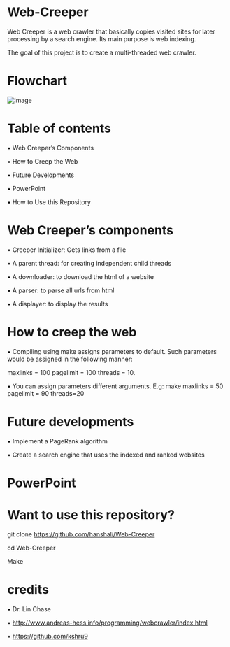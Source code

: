 # Web-Creeper
Web Creeper is a web crawler that basically copies visited sites for later processing by a search engine. Its main purpose is web indexing.

The goal of this project is to create a multi-threaded web crawler.


# Flowchart


 ![image](https://user-images.githubusercontent.com/62112262/117217910-d810aa00-adc7-11eb-87f8-d7aa2e69bd9f.png)



# Table of contents

•	Web Creeper’s Components

•	How to Creep the Web

•	Future Developments

•	PowerPoint

•	How to Use this Repository


# Web Creeper’s components

•	Creeper Initializer: Gets links from a file

•	A parent thread: for creating independent child threads

•	A downloader: to download the html of a website

•	A parser: to parse all urls from html

•	A displayer: to display the results



# How to creep the web

•	Compiling using make assigns parameters to default. Such parameters would be assigned in the following manner:

  
  maxlinks = 100 pagelimit = 100 threads = 10.
  

•	You can assign parameters different arguments. E.g:  make maxlinks = 50 pagelimit = 90 threads=20


# Future developments

•	Implement a PageRank algorithm

•	Create a search engine that uses the indexed and ranked websites


# PowerPoint


# Want to use this repository?

git clone https://github.com/hanshali/Web-Creeper

cd  Web-Creeper

Make

# credits

•	Dr. Lin Chase

•	http://www.andreas-hess.info/programming/webcrawler/index.html

•	https://github.com/kshru9
